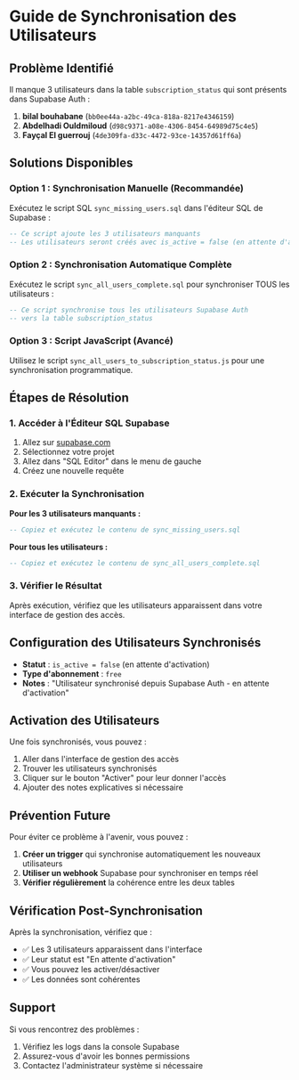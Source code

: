 # Guide de Synchronisation des Utilisateurs

## Problème Identifié

Il manque 3 utilisateurs dans la table `subscription_status` qui sont présents dans Supabase Auth :

1. **bilal bouhabane** (`bb0ee44a-a2bc-49ca-818a-8217e4346159`)
2. **Abdelhadi Ouldmiloud** (`d98c9371-a08e-4306-8454-64989d75c4e5`) 
3. **Fayçal El guerrouj** (`4de309fa-d33c-4472-93ce-14357d61ff6a`)

## Solutions Disponibles

### Option 1 : Synchronisation Manuelle (Recommandée)

Exécutez le script SQL `sync_missing_users.sql` dans l'éditeur SQL de Supabase :

```sql
-- Ce script ajoute les 3 utilisateurs manquants
-- Les utilisateurs seront créés avec is_active = false (en attente d'activation)
```

### Option 2 : Synchronisation Automatique Complète

Exécutez le script `sync_all_users_complete.sql` pour synchroniser TOUS les utilisateurs :

```sql
-- Ce script synchronise tous les utilisateurs Supabase Auth
-- vers la table subscription_status
```

### Option 3 : Script JavaScript (Avancé)

Utilisez le script `sync_all_users_to_subscription_status.js` pour une synchronisation programmatique.

## Étapes de Résolution

### 1. Accéder à l'Éditeur SQL Supabase

1. Allez sur [supabase.com](https://supabase.com)
2. Sélectionnez votre projet
3. Allez dans "SQL Editor" dans le menu de gauche
4. Créez une nouvelle requête

### 2. Exécuter la Synchronisation

**Pour les 3 utilisateurs manquants :**
```sql
-- Copiez et exécutez le contenu de sync_missing_users.sql
```

**Pour tous les utilisateurs :**
```sql
-- Copiez et exécutez le contenu de sync_all_users_complete.sql
```

### 3. Vérifier le Résultat

Après exécution, vérifiez que les utilisateurs apparaissent dans votre interface de gestion des accès.

## Configuration des Utilisateurs Synchronisés

- **Statut** : `is_active = false` (en attente d'activation)
- **Type d'abonnement** : `free`
- **Notes** : "Utilisateur synchronisé depuis Supabase Auth - en attente d'activation"

## Activation des Utilisateurs

Une fois synchronisés, vous pouvez :

1. Aller dans l'interface de gestion des accès
2. Trouver les utilisateurs synchronisés
3. Cliquer sur le bouton "Activer" pour leur donner l'accès
4. Ajouter des notes explicatives si nécessaire

## Prévention Future

Pour éviter ce problème à l'avenir, vous pouvez :

1. **Créer un trigger** qui synchronise automatiquement les nouveaux utilisateurs
2. **Utiliser un webhook** Supabase pour synchroniser en temps réel
3. **Vérifier régulièrement** la cohérence entre les deux tables

## Vérification Post-Synchronisation

Après la synchronisation, vérifiez que :

- ✅ Les 3 utilisateurs apparaissent dans l'interface
- ✅ Leur statut est "En attente d'activation"
- ✅ Vous pouvez les activer/désactiver
- ✅ Les données sont cohérentes

## Support

Si vous rencontrez des problèmes :

1. Vérifiez les logs dans la console Supabase
2. Assurez-vous d'avoir les bonnes permissions
3. Contactez l'administrateur système si nécessaire



